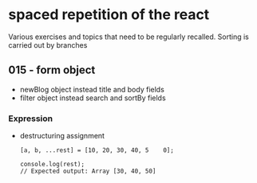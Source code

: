 # spaced repetition of the react

Various exercises and topics that need to be regularly recalled.
Sorting is carried out by branches

## 015 - form object
- newBlog object instead title and body fields
- filter object instead search and sortBy fields

### Expression

  - destructuring assignment
    
        [a, b, ...rest] = [10, 20, 30, 40, 5    0];

        console.log(rest);
        // Expected output: Array [30, 40, 50]